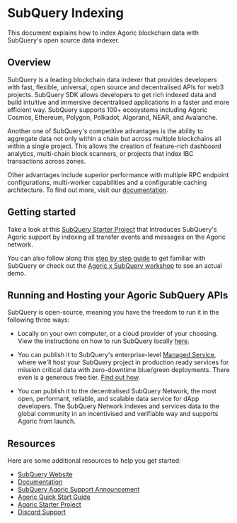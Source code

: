 # SubQuery Indexing

This document explains how to index Agoric blockchain data with SubQuery's open source data indexer.

## Overview

SubQuery is a leading blockchain data indexer that provides developers with fast, flexible, universal, open source and decentralised APIs for web3 projects. SubQuery SDK allows developers to get rich indexed data and build intuitive and immersive decentralised applications in a faster and more efficient way. SubQuery supports 100+ ecosystems including Agoric Cosmos, Ethereum, Polygon, Polkadot, Algorand, NEAR, and Avalanche.

Another one of SubQuery's competitive advantages is the ability to aggregate data not only within a chain but across multiple blockchains all within a single project. This allows the creation of feature-rich dashboard analytics, multi-chain block scanners, or projects that index IBC transactions across zones.

Other advantages include superior performance with multiple RPC endpoint configurations, multi-worker capabilities and a configurable caching architecture. To find out more, visit our [documentation](https://academy.subquery.network/).

## Getting started
Take a look at this [SubQuery Starter Project](https://github.com/subquery/cosmos-subql-starter/tree/main/Agoric/agoric-starter) that introduces SubQuery's Agoric support by indexing all transfer events and messages on the Agoric network.

You can also follow along this [step by step guide](https://academy.subquery.network/quickstart/quickstart_chains/cosmos-agoric.html) to get familiar with SubQuery or check out the [Agoric x SubQuery workshop](https://www.youtube.com/watch?v=QC5wQOcWynU) to see an actual demo.

## Running and Hosting your Agoric SubQuery APIs
SubQuery is open-source, meaning you have the freedom to run it in the following three ways:

* Locally on your own computer, or a cloud provider of your choosing. View the instructions on how to run SubQuery locally [here](https://academy.subquery.network/run_publish/run.html).

* You can publish it to SubQuery's enterprise-level [Managed Service](https://managedservice.subquery.network/login), where we'll host your SubQuery project in production ready services for mission critical data with zero-downtime blue/green deployments. There even is a generous free tier. [Find out how](https://academy.subquery.network/run_publish/publish.html).

* You can publish it to the decentralised SubQuery Network, the most open, performant, reliable, and scalable data service for dApp developers. The SubQuery Network indexes and services data to the global community in an incentivised and verifiable way and supports Agoric from launch.

## Resources
Here are some additional resources to help you get started:
* [SubQuery Website](https://subquery.network/?utm_source=agoric&utm_medium=partner-docs)
* [Documentation](https://academy.subquery.network/?utm_source=agoric&utm_medium=partner-docs)
* [SubQuery Agoric Support Announcement](https://subquery.medium.com/subquery-now-supports-builders-on-agoric-with-fast-data-indexing-27da34a9050c?utm_source=agoric&utm_medium=partner-docs)
* [Agoric Quick Start Guide](https://academy.subquery.network/quickstart/quickstart_chains/cosmos-agoric.html?utm_source=agoric&utm_medium=partner-docs)
* [Agoric Starter Project](https://github.com/subquery/cosmos-subql-starter/tree/main/Agoric/agoric-starter?utm_source=agoric&utm_medium=partner-docs)
* [Discord Support](https://discord.com/invite/subquery/?utm_source=agoric&utm_medium=partner-docs)